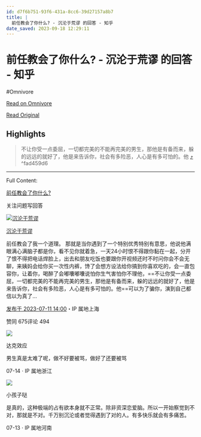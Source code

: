 ```yaml
---
id: d7f6b751-93f6-431a-8cc6-39d27157a8b7
title: |
  前任教会了你什么? - 沉沦于荒谬 的回答 - 知乎
date_saved: 2023-09-18 12:29:11
---
```


# 前任教会了你什么? - 沉沦于荒谬 的回答 - 知乎
#Omnivore

[Read on Omnivore](https://omnivore.app/me/-18aa91fd7f8)

[Read Original](https://www.zhihu.com/question/321914156/answer/3114464022)

## Highlights

> 不让你受一点委屈，一切都完美的不能再完美的男生，那他是有备而来，躲的远远的就好了，他是来告诉你，社会有多险恶，人心是有多可怕的。他 [⤴️](https://omnivore.app/me/-18aa91fd7f8#fad459d6-a079-4366-aeac-511d2df5b653)  ^fad459d6


--- 

Full Content: 

[前任教会了你什么?](https://www.zhihu.com/question/321914156)

关注问题写回答

[![沉沦于荒谬](https://proxy-prod.omnivore-image-cache.app/0x0,svRsls8DpCRPRvfatfJGQZR2QNTMFb6PtPZFGRsBE2qE/https://pica.zhimg.com/v2-2b10be77d6b59774b279ce5b299525e8_l.jpg?source=1940ef5c)](https://www.zhihu.com/people/yvjfoj)

[沉沦于荒谬](https://www.zhihu.com/people/yvjfoj)

前任教会了我一个道理。 那就是当你遇到了一个特别优秀特别有意思，他说他满眼满心满脑子都是你，看不见你就着急，一天24小时恨不得跟你黏在一起，分开了恨不得把电话焊脸上，出去和朋友吃饭也要跟你开视频还时不时问你会不会无聊，来姨妈会给你买一次性内裤，馋了会想方设法给你搞到你喜欢吃的，会一直包容你，让着你，喝醉了会嘟囔嘟囔说怕你生气害怕你不理他，==不让你受一点委屈，一切都完美的不能再完美的男生，那他是有备而来，躲的远远的就好了，他是来告诉你，社会有多险恶，人心是有多可怕的。他==可以为了骗你，演到自己都信以为真了…

[发布于 2023-07-11 14:00](https://www.zhihu.com/question/321914156/answer/3114464022)・IP 属地上海

​赞同 675​​评论 494​

[![](https://proxy-prod.omnivore-image-cache.app/0x0,syyrWMauCLh69LDPgv_KSFBhYUXzDAwLgdDO-ET4yYEI/https://picx.zhimg.com/v2-3954f911e874b7219b149fc58de7f0e4_l.jpg?source=06d4cd63)](https://www.zhihu.com/people/f014aba7d280a4d0a1fcfc2c7205b6fe)

达克效应

男生真是太难了呢，做不好要被骂，做好了还要被骂

07-14 · IP 属地浙江

[![](https://proxy-prod.omnivore-image-cache.app/0x0,s0XXVxRBJWKoLx5_iohmg0KvJgvhQXJWSXmO0XFQcDJE/https://picx.zhimg.com/v2-abed1a8c04700ba7d72b45195223e0ff_l.jpg?source=06d4cd63)](https://www.zhihu.com/people/1f3d758276576fbfc3e9d6ddcb544166)

小孩子哒

是真的，这种极端的占有欲本身就不正常。除非资深恋爱脑。所以一开始察觉到不对，那就是不对。千万别沉沦或者觉得遇到了对的人。有多快乐就会有多痛苦。

07-13 · IP 属地河南
